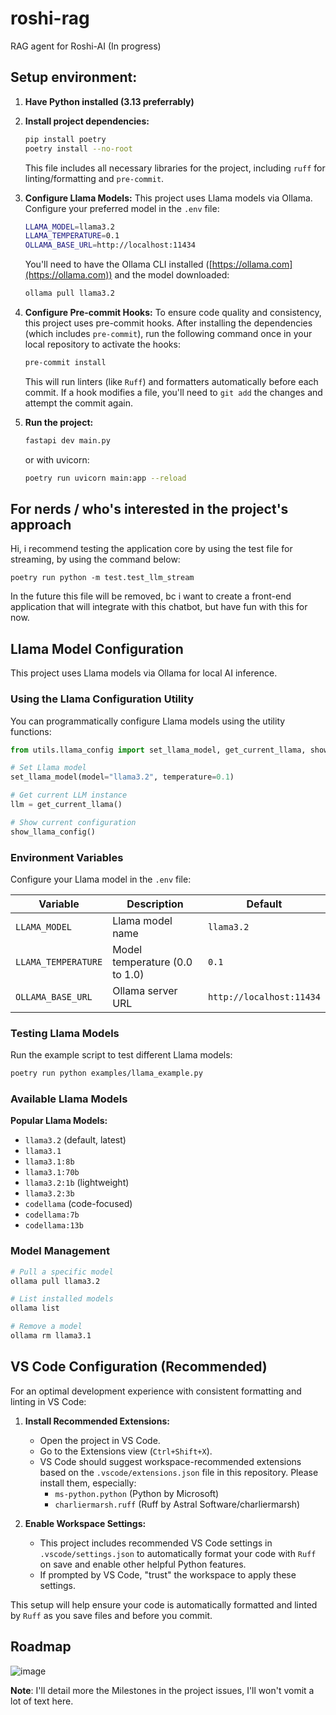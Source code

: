 # roshi-rag
RAG agent for Roshi-AI (In progress)

## Setup environment:

1.  **Have Python installed (3.13 preferrably)**
2.  **Install project dependencies:**
    ```bash
    pip install poetry
    poetry install --no-root
    ```
    This file includes all necessary libraries for the project, including `ruff` for linting/formatting and `pre-commit`.
3.  **Configure Llama Models:** This project uses Llama models via Ollama. Configure your preferred model in the `.env` file:

    ```bash
    LLAMA_MODEL=llama3.2
    LLAMA_TEMPERATURE=0.1
    OLLAMA_BASE_URL=http://localhost:11434
    ```

    You'll need to have the Ollama CLI installed ([https://ollama.com](https://ollama.com)) and the model downloaded:
    ```bash
    ollama pull llama3.2
    ```

4.  **Configure Pre-commit Hooks:**
    To ensure code quality and consistency, this project uses pre-commit hooks. After installing the dependencies (which includes `pre-commit`), run the following command once in your local repository to activate the hooks:
    ```bash
    pre-commit install
    ```
    This will run linters (like `Ruff`) and formatters automatically before each commit. If a hook modifies a file, you'll need to `git add` the changes and attempt the commit again.
5.  **Run the project:**
    ```bash
    fastapi dev main.py
    ```
    or with uvicorn:
    ```bash
    poetry run uvicorn main:app --reload
    ```


## For nerds / who's interested in the project's approach

Hi, i recommend testing the application core by using the test file for streaming, by using the command below:

```
poetry run python -m test.test_llm_stream
```

In the future this file will be removed, bc i want to create a front-end application that will integrate with this chatbot, but have fun with this for now.

## Llama Model Configuration

This project uses Llama models via Ollama for local AI inference.

### Using the Llama Configuration Utility

You can programmatically configure Llama models using the utility functions:

```python
from utils.llama_config import set_llama_model, get_current_llama, show_llama_config

# Set Llama model
set_llama_model(model="llama3.2", temperature=0.1)

# Get current LLM instance
llm = get_current_llama()

# Show current configuration
show_llama_config()
```

### Environment Variables

Configure your Llama model in the `.env` file:

| Variable | Description | Default |
|----------|-------------|---------|
| `LLAMA_MODEL` | Llama model name | `llama3.2` |
| `LLAMA_TEMPERATURE` | Model temperature (0.0 to 1.0) | `0.1` |
| `OLLAMA_BASE_URL` | Ollama server URL | `http://localhost:11434` |

### Testing Llama Models

Run the example script to test different Llama models:

```bash
poetry run python examples/llama_example.py
```

### Available Llama Models

**Popular Llama Models:**
- `llama3.2` (default, latest)
- `llama3.1`
- `llama3.1:8b`
- `llama3.1:70b`
- `llama3.2:1b` (lightweight)
- `llama3.2:3b`
- `codellama` (code-focused)
- `codellama:7b`
- `codellama:13b`

### Model Management

```bash
# Pull a specific model
ollama pull llama3.2

# List installed models
ollama list

# Remove a model
ollama rm llama3.1
```

## VS Code Configuration (Recommended)

For an optimal development experience with consistent formatting and linting in VS Code:

1.  **Install Recommended Extensions:**
    * Open the project in VS Code.
    * Go to the Extensions view (`Ctrl+Shift+X`).
    * VS Code should suggest workspace-recommended extensions based on the `.vscode/extensions.json` file in this repository. Please install them, especially:
        * `ms-python.python` (Python by Microsoft)
        * `charliermarsh.ruff` (Ruff by Astral Software/charliermarsh)

2.  **Enable Workspace Settings:**
    * This project includes recommended VS Code settings in `.vscode/settings.json` to automatically format your code with `Ruff` on save and enable other helpful Python features.
    * If prompted by VS Code, "trust" the workspace to apply these settings.

This setup will help ensure your code is automatically formatted and linted by `Ruff` as you save files and before you commit.

## Roadmap

![image](https://github.com/user-attachments/assets/ec3b1967-9faf-4804-8ece-7a3f5950681d)

**Note**: I'll detail more the Milestones in the project issues, I'll won't vomit a lot of text here.
